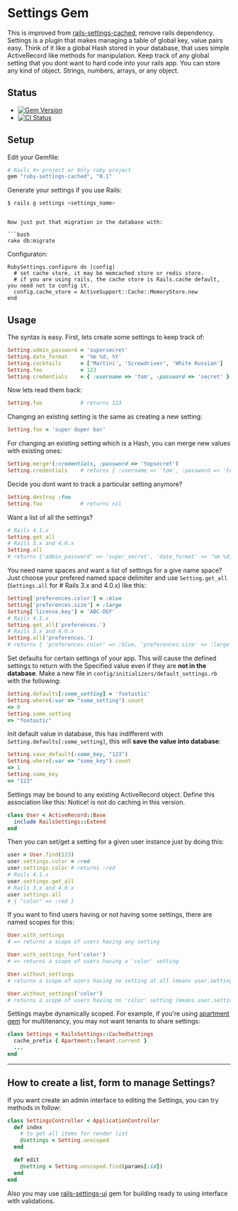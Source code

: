 # Settings Gem

This is improved from [rails-settings-cached](https://github.com/huacnlee/rails-settings-cached),
remove rails dependency. Settings is a plugin that makes managing a table of
global key, value pairs easy. Think of it like a global Hash stored in your database,
that uses simple ActiveRecord like methods for manipulation. Keep track of any global
setting that you dont want to hard code into your rails app. You can store any kind
of object. Strings, numbers, arrays, or any object.

## Status

- [![Gem Version](https://badge.fury.io/rb/ruby-settings-cached.svg)](https://rubygems.org/gems/ruby-settings-cached)
- [![CI Status](https://travis-ci.org/RobotJiang/ruby-settings-cached.svg)](https://travis-ci.org/RobotJiang/ruby-settings-cached)

## Setup

Edit your Gemfile:

```ruby
# Rails 4+ project or Only ruby project
gem "ruby-settings-cached", "0.1"
```

Generate your settings if you use Rails:

```bash
$ rails g settings <settings_name>
```

```

Now just put that migration in the database with:

```bash
rake db:migrate
```

Configuraton: 


```config
RubySettings.configure do |config|
  # set cache store, it may be memcached store or redis store. 
  # if you are using rails, the cache store is Rails.cache default, you need not to config it.
  config.cache_store = ActiveSupport::Cache::MemoryStore.new  
end
```

## Usage

The syntax is easy.  First, lets create some settings to keep track of:

```ruby
Setting.admin_password = 'supersecret'
Setting.date_format    = '%m %d, %Y'
Setting.cocktails      = ['Martini', 'Screwdriver', 'White Russian']
Setting.foo            = 123
Setting.credentials    = { :username => 'tom', :password => 'secret' }
```

Now lets read them back:

```ruby
Setting.foo            # returns 123
```

Changing an existing setting is the same as creating a new setting:

```ruby
Setting.foo = 'super duper bar'
```

For changing an existing setting which is a Hash, you can merge new values with existing ones:

```ruby
Setting.merge!(:credentials, :password => 'topsecret')
Setting.credentials    # returns { :username => 'tom', :password => 'topsecret' }
```

Decide you dont want to track a particular setting anymore?

```ruby
Setting.destroy :foo
Setting.foo            # returns nil
```

Want a list of all the settings?
```ruby
# Rails 4.1.x
Setting.get_all
# Rails 3.x and 4.0.x
Setting.all
# returns {'admin_password' => 'super_secret', 'date_format' => '%m %d, %Y'}
```

You need name spaces and want a list of settings for a give name space? Just choose your prefered named space delimiter and use `Setting.get_all` (`Settings.all` for # Rails 3.x and 4.0.x) like this:

```ruby
Setting['preferences.color'] = :blue
Setting['preferences.size'] = :large
Setting['license.key'] = 'ABC-DEF'
# Rails 4.1.x
Setting.get_all('preferences.')
# Rails 3.x and 4.0.x
Setting.all('preferences.')
# returns { 'preferences.color' => :blue, 'preferences.size' => :large }
```

Set defaults for certain settings of your app.  This will cause the defined settings to return with the
Specified value even if they are **not in the database**.  Make a new file in `config/initializers/default_settings.rb`
with the following:

```ruby
Setting.defaults[:some_setting] = 'footastic'
Setting.where(:var => "some_setting").count
=> 0
Setting.some_setting
=> "footastic"
```

Init default value in database, this has indifferent with `Setting.defaults[:some_setting]`, this will **save the value into database**:

```ruby
Setting.save_default(:some_key, "123")
Setting.where(:var => "some_key").count
=> 1
Setting.some_key
=> "123"
```

Settings may be bound to any existing ActiveRecord object. Define this association like this:
Notice! is not do caching in this version.

```ruby
class User < ActiveRecord::Base
  include RailsSettings::Extend
end
```

Then you can set/get a setting for a given user instance just by doing this:

```ruby
user = User.find(123)
user.settings.color = :red
user.settings.color # returns :red
# Rails 4.1.x
user.settings.get_all
# Rails 3.x and 4.0.x
user.settings.all
# { "color" => :red }
```

If you want to find users having or not having some settings, there are named scopes for this:

```ruby
User.with_settings
# => returns a scope of users having any setting

User.with_settings_for('color')
# => returns a scope of users having a 'color' setting

User.without_settings
# returns a scope of users having no setting at all (means user.settings.get_all == {})

User.without_settings('color')
# returns a scope of users having no 'color' setting (means user.settings.color == nil)
```

Settings maybe dynamically scoped. For example, if you're using [apartment gem](https://github.com/influitive/apartment) for multitenancy, you may not want tenants to share settings:

```ruby
class Settings < RailsSettings::CachedSettings
  cache_prefix { Apartment::Tenant.current }
  ...
end
```

-----

## How to create a list, form to manage Settings?

If you want create an admin interface to editing the Settings, you can try methods in follow:

```ruby
class SettingsController < ApplicationController
  def index
    # to get all items for render list
    @settings = Setting.unscoped
  end

  def edit
    @setting = Setting.unscoped.find(params[:id])
  end
end
```


Also you may use [rails-settings-ui](https://github.com/accessd/rails-settings-ui) gem
for building ready to using interface with validations.

